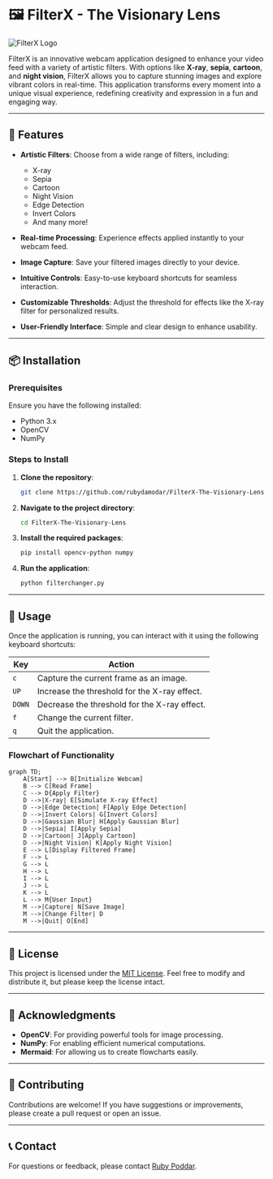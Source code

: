 











# 🖼️ FilterX - The Visionary Lens

![FilterX Logo](https://see.fontimg.com/api/rf5/JRgPo/YzY0YzQ4YTg3ODkyNDNhMDgzYWRkMmJjNDU0ZmU0ZWQub3Rm/RmlsdGVyWCAtIFRoZSBWaXNpb25hcnkgTGVucw/supercharge.png?r=fs&h=33&w=1250&fg=0B0B0B&bg=FFFFFF&tb=1&s=26) 

FilterX is an innovative webcam application designed to enhance your video feed with a variety of artistic filters. With options like **X-ray**, **sepia**, **cartoon**, and **night vision**, FilterX allows you to capture stunning images and explore vibrant colors in real-time. This application transforms every moment into a unique visual experience, redefining creativity and expression in a fun and engaging way.

---

## 🎨 Features

- **Artistic Filters**: Choose from a wide range of filters, including:
  - X-ray
  - Sepia
  - Cartoon
  - Night Vision
  - Edge Detection
  - Invert Colors
  - And many more!
  
- **Real-time Processing**: Experience effects applied instantly to your webcam feed.

- **Image Capture**: Save your filtered images directly to your device.

- **Intuitive Controls**: Easy-to-use keyboard shortcuts for seamless interaction.

- **Customizable Thresholds**: Adjust the threshold for effects like the X-ray filter for personalized results.

- **User-Friendly Interface**: Simple and clear design to enhance usability.

---

## 📦 Installation

### Prerequisites

Ensure you have the following installed:

- Python 3.x
- OpenCV
- NumPy

### Steps to Install

1. **Clone the repository**:
   ```bash
   git clone https://github.com/rubydamodar/FilterX-The-Visionary-Lens.git
   ```

2. **Navigate to the project directory**:
   ```bash
   cd FilterX-The-Visionary-Lens
   ```

3. **Install the required packages**:
   ```bash
   pip install opencv-python numpy
   ```

4. **Run the application**:
   ```bash
   python filterchanger.py
   ```

---

## 📖 Usage

Once the application is running, you can interact with it using the following keyboard shortcuts:

| Key  | Action                                       |
|------|----------------------------------------------|
| `c`  | Capture the current frame as an image.      |
| `UP` | Increase the threshold for the X-ray effect.|
| `DOWN` | Decrease the threshold for the X-ray effect. |
| `f`  | Change the current filter.                   |
| `q`  | Quit the application.                        |

### Flowchart of Functionality

```mermaid
graph TD;
    A[Start] --> B[Initialize Webcam]
    B --> C[Read Frame]
    C --> D{Apply Filter}
    D -->|X-ray| E[Simulate X-ray Effect]
    D -->|Edge Detection| F[Apply Edge Detection]
    D -->|Invert Colors| G[Invert Colors]
    D -->|Gaussian Blur| H[Apply Gaussian Blur]
    D -->|Sepia| I[Apply Sepia]
    D -->|Cartoon| J[Apply Cartoon]
    D -->|Night Vision| K[Apply Night Vision]
    E --> L[Display Filtered Frame]
    F --> L
    G --> L
    H --> L
    I --> L
    J --> L
    K --> L
    L --> M{User Input}
    M -->|Capture| N[Save Image]
    M -->|Change Filter| D
    M -->|Quit| O[End]
```

---

## 📜 License

This project is licensed under the [MIT License](LICENSE). Feel free to modify and distribute it, but please keep the license intact.

---

## 🙏 Acknowledgments

- **OpenCV**: For providing powerful tools for image processing.
- **NumPy**: For enabling efficient numerical computations.
- **Mermaid**: For allowing us to create flowcharts easily.

---

## 🌟 Contributing

Contributions are welcome! If you have suggestions or improvements, please create a pull request or open an issue.

---

## 📞 Contact

For questions or feedback, please contact [Ruby Poddar](mailto:rubypoddarr@gmail.com).

